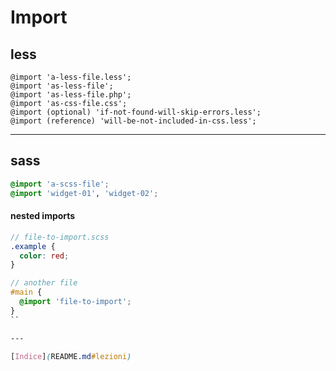 # Import

## less

```less
@import 'a-less-file.less';
@import 'as-less-file';
@import 'as-less-file.php';
@import 'as-css-file.css';
@import (optional) 'if-not-found-will-skip-errors.less';
@import (reference) 'will-be-not-included-in-css.less';
```

----

## sass

```scss
@import 'a-scss-file';
@import 'widget-01', 'widget-02';
```

#### nested imports

```scss
// file-to-import.scss
.example {
  color: red;
}

// another file
#main {
  @import 'file-to-import';
}
``

---

[Indice](README.md#lezioni)
